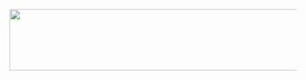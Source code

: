 <p align="left"><a href="https://heroku.com/deploy?template=https://github.com/coderparv/hel"> <img src="https://img.shields.io/badge/Deploy%20To%20Heroku-skyblue?style=for-the-badge&logo=heroku" width="920" height="108.45"/></a></p>
